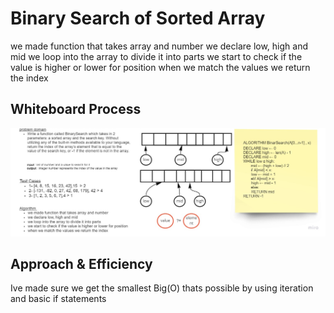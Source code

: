 # Binary Search of Sorted Array

we made function that takes array and number
we declare low, high and mid
we loop into the array to divide it into parts
we start to check if the value is higher or lower for position
when we match the values we return the index

## Whiteboard Process
![binary](BinaryS.jpg)

## Approach & Efficiency
Ive made sure we get the smallest Big(O) thats possible by using iteration and basic if statements